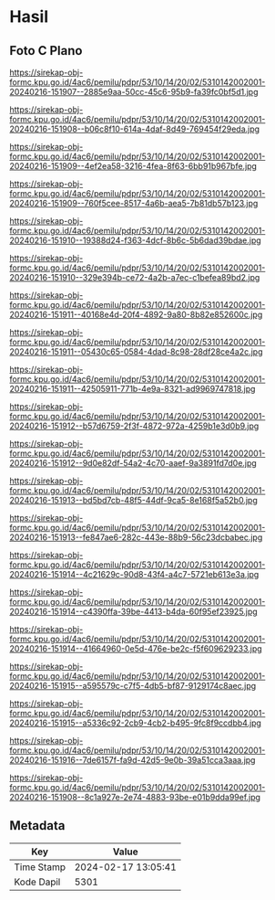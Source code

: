 # Hasil

## Foto C Plano

https://sirekap-obj-formc.kpu.go.id/4ac6/pemilu/pdpr/53/10/14/20/02/5310142002001-20240216-151907--2885e9aa-50cc-45c6-95b9-fa39fc0bf5d1.jpg

https://sirekap-obj-formc.kpu.go.id/4ac6/pemilu/pdpr/53/10/14/20/02/5310142002001-20240216-151908--b06c8f10-614a-4daf-8d49-769454f29eda.jpg

https://sirekap-obj-formc.kpu.go.id/4ac6/pemilu/pdpr/53/10/14/20/02/5310142002001-20240216-151909--4ef2ea58-3216-4fea-8f63-6bb91b967bfe.jpg

https://sirekap-obj-formc.kpu.go.id/4ac6/pemilu/pdpr/53/10/14/20/02/5310142002001-20240216-151909--760f5cee-8517-4a6b-aea5-7b81db57b123.jpg

https://sirekap-obj-formc.kpu.go.id/4ac6/pemilu/pdpr/53/10/14/20/02/5310142002001-20240216-151910--19388d24-f363-4dcf-8b6c-5b6dad39bdae.jpg

https://sirekap-obj-formc.kpu.go.id/4ac6/pemilu/pdpr/53/10/14/20/02/5310142002001-20240216-151910--329e394b-ce72-4a2b-a7ec-c1befea89bd2.jpg

https://sirekap-obj-formc.kpu.go.id/4ac6/pemilu/pdpr/53/10/14/20/02/5310142002001-20240216-151911--40168e4d-20f4-4892-9a80-8b82e852600c.jpg

https://sirekap-obj-formc.kpu.go.id/4ac6/pemilu/pdpr/53/10/14/20/02/5310142002001-20240216-151911--05430c65-0584-4dad-8c98-28df28ce4a2c.jpg

https://sirekap-obj-formc.kpu.go.id/4ac6/pemilu/pdpr/53/10/14/20/02/5310142002001-20240216-151911--42505911-771b-4e9a-8321-ad9969747818.jpg

https://sirekap-obj-formc.kpu.go.id/4ac6/pemilu/pdpr/53/10/14/20/02/5310142002001-20240216-151912--b57d6759-2f3f-4872-972a-4259b1e3d0b9.jpg

https://sirekap-obj-formc.kpu.go.id/4ac6/pemilu/pdpr/53/10/14/20/02/5310142002001-20240216-151912--9d0e82df-54a2-4c70-aaef-9a3891fd7d0e.jpg

https://sirekap-obj-formc.kpu.go.id/4ac6/pemilu/pdpr/53/10/14/20/02/5310142002001-20240216-151913--bd5bd7cb-48f5-44df-9ca5-8e168f5a52b0.jpg

https://sirekap-obj-formc.kpu.go.id/4ac6/pemilu/pdpr/53/10/14/20/02/5310142002001-20240216-151913--fe847ae6-282c-443e-88b9-56c23dcbabec.jpg

https://sirekap-obj-formc.kpu.go.id/4ac6/pemilu/pdpr/53/10/14/20/02/5310142002001-20240216-151914--4c21629c-90d8-43f4-a4c7-5721eb613e3a.jpg

https://sirekap-obj-formc.kpu.go.id/4ac6/pemilu/pdpr/53/10/14/20/02/5310142002001-20240216-151914--c4390ffa-39be-4413-b4da-60f95ef23925.jpg

https://sirekap-obj-formc.kpu.go.id/4ac6/pemilu/pdpr/53/10/14/20/02/5310142002001-20240216-151914--41664960-0e5d-476e-be2c-f5f609629233.jpg

https://sirekap-obj-formc.kpu.go.id/4ac6/pemilu/pdpr/53/10/14/20/02/5310142002001-20240216-151915--a595579c-c7f5-4db5-bf87-9129174c8aec.jpg

https://sirekap-obj-formc.kpu.go.id/4ac6/pemilu/pdpr/53/10/14/20/02/5310142002001-20240216-151915--a5336c92-2cb9-4cb2-b495-9fc8f9ccdbb4.jpg

https://sirekap-obj-formc.kpu.go.id/4ac6/pemilu/pdpr/53/10/14/20/02/5310142002001-20240216-151916--7de6157f-fa9d-42d5-9e0b-39a51cca3aaa.jpg

https://sirekap-obj-formc.kpu.go.id/4ac6/pemilu/pdpr/53/10/14/20/02/5310142002001-20240216-151908--8c1a927e-2e74-4883-93be-e01b9dda99ef.jpg


## Metadata

| Key        | Value               |
| ---------- | ------------------- |
| Time Stamp | 2024-02-17 13:05:41 |
| Kode Dapil | 5301                |



